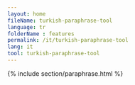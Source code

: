 ```yaml
---
layout: home
fileName: turkish-paraphrase-tool
language: tr
folderName : features
permalink: /it/turkish-paraphrase-tool
lang: it
tool: turkish-paraphrase-tool
---
```

{% include section/paraphrase.html %}